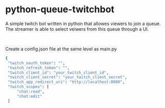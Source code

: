 # python-queue-twitchbot
A simple twitch bot written in python that allowes viewers to join a queue. The streamer is able to select veiwers from this queue through a UI.

<br />

Create a config.json file at the same level as main.py
<br />
   ```sh
   {
    "twitch_oauth_token": "",
    "twitch_refresh_token": "",
    "twitch_client_id": "your_twitch_client_id",
    "twitch_client_secret": "your_twitch_client_secret",
    "twitch_app_redirect_uri": "http://localhost:8080",
    "twitch_scopes": [
        "chat:read",
        "chat:edit"
    ]
```
